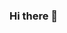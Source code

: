 ### Hi there 👋

<!--
**RosanaAlves/RosanaAlves** is a ✨ _special_ ✨ repository because its `README.md` (this file) appears on your GitHub profile.

Here are some ideas to get you started:

- 🔭 I’m currently working on data science projects
- 🌱 I'm currently learning Python and its data science applications.
- 🤔 I'm looking for help with Python and other programming languages
- 📫 How to reach me:https://www.linkedin.com/in/rosana-alves-molina/
-->
